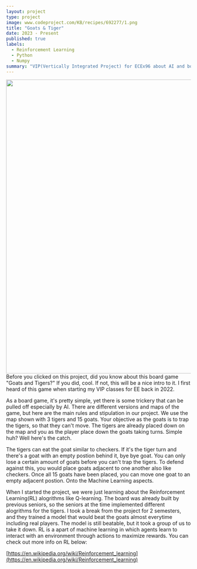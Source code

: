 ```yaml
---
layout: project
type: project
image: www.codeproject.com/KB/recipes/692277/1.png
title: "Goats & Tiger"
date: 2023 - Present
published: true
labels:
  - Reinforcement Learning
  - Python
  - Numpy
summary: "VIP(Vertically Integrated Project) for ECEx96 about AI and board games"
---
```


<img width=800 align="left" src="https://www.codeproject.com/KB/recipes/692277/1.png">

---

Before you clicked on this project, did you know about this board game "Goats and Tigers?"
If you did, cool. If not, this will be a nice intro to it.
I first heard of this game when starting my VIP classes for EE back in 2022.

As a board game, it's pretty simple, yet there is some trickery that can be pulled off especially by AI.
There are different versions and maps of the game, but here are the main rules and stipulation in our project.
We use the map shown with 3 tigers and 15 goats. Your objective as the goats is to trap the tigers, so that they
can't move. The tigers are already placed down on the map and you as the player place down the goats taking turns.
Simple huh? Well here's the catch.

The tigers can eat the goat similar to checkers. If it's the tiger turn and there's a goat with an empty postion behind it,
bye bye goat. You can only lose a certain amount of goats before you can't trap the tigers. To defend against this, you 
would place goats adjacent to one another also like checkers. Once all 15 goats have been placed, you can move one goat to 
an empty adjacent postion. Onto the Machine Learning aspects.

When I started the project, we were just learning about the Reinforcement Learning(RL) alogrithms like Q-learning. The board
was already built by previous seniors, so the seniors at the time implemented different alogrithms for the tigers. I took a
break from the project for 2 semesters, and they trained a model that would beat the goats almost everytime including real players.
The model is still beatable, but it took a group of us to take it down. RL is a apart of machine learning in which agents learn to 
interact with an environment through actions to maximize rewards. You can check out more info on RL below:

[https://en.wikipedia.org/wiki/Reinforcement_learning](https://en.wikipedia.org/wiki/Reinforcement_learning)
